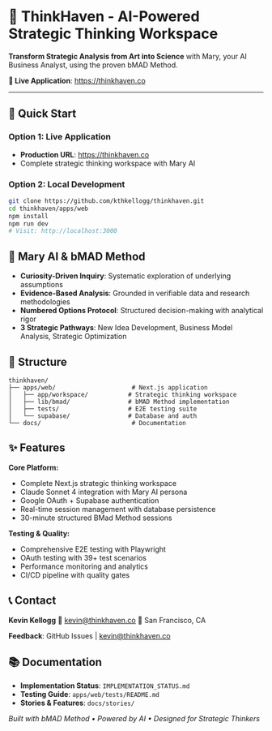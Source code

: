 # 🎯 ThinkHaven - AI-Powered Strategic Thinking Workspace

**Transform Strategic Analysis from Art into Science** with Mary, your AI Business Analyst, using the proven bMAD Method.

**🌟 Live Application**: https://thinkhaven.co

---

## 🚀 **Quick Start**

### **Option 1: Live Application**
- **Production URL**: https://thinkhaven.co
- Complete strategic thinking workspace with Mary AI

### **Option 2: Local Development**
```bash
git clone https://github.com/kthkellogg/thinkhaven.git
cd thinkhaven/apps/web
npm install
npm run dev
# Visit: http://localhost:3000
```

## 🧠 **Mary AI & bMAD Method**

- **Curiosity-Driven Inquiry**: Systematic exploration of underlying assumptions
- **Evidence-Based Analysis**: Grounded in verifiable data and research methodologies
- **Numbered Options Protocol**: Structured decision-making with analytical rigor
- **3 Strategic Pathways**: New Idea Development, Business Model Analysis, Strategic Optimization

## 📁 **Structure**

```
thinkhaven/
├── apps/web/                     # Next.js application
│   ├── app/workspace/           # Strategic thinking workspace
│   ├── lib/bmad/                # bMAD Method implementation
│   ├── tests/                   # E2E testing suite
│   └── supabase/                # Database and auth
└── docs/                         # Documentation
```

## ✨ **Features**

**Core Platform:**
- Complete Next.js strategic thinking workspace
- Claude Sonnet 4 integration with Mary AI persona
- Google OAuth + Supabase authentication
- Real-time session management with database persistence
- 30-minute structured BMad Method sessions

**Testing & Quality:**
- Comprehensive E2E testing with Playwright
- OAuth testing with 39+ test scenarios
- Performance monitoring and analytics
- CI/CD pipeline with quality gates

## 📞 **Contact**

**Kevin Kellogg**
📧 kevin@thinkhaven.co
📍 San Francisco, CA

**Feedback**: GitHub Issues | kevin@thinkhaven.co

## 📚 **Documentation**

- **Implementation Status**: `IMPLEMENTATION_STATUS.md`
- **Testing Guide**: `apps/web/tests/README.md`
- **Stories & Features**: `docs/stories/`

*Built with bMAD Method • Powered by AI • Designed for Strategic Thinkers*